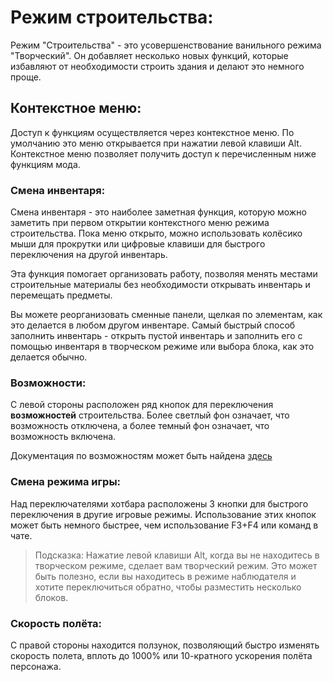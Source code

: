 # Режим строительства:
Режим "Строительства" - это усовершенствование ванильного режима "Творческий". Он добавляет несколько новых функций, которые избавляют от необходимости строить здания и делают это немного проще.

## Контекстное меню:
Доступ к функциям осуществляется через контекстное меню. По умолчанию это меню открывается при нажатии левой клавиши Alt. Контекстное меню позволяет получить доступ к перечисленным ниже функциям мода.


### Смена инвентаря:
Смена инвентаря - это наиболее заметная функция, которую можно заметить при первом открытии контекстного меню режима строительства. Пока меню открыто, можно использовать колёсико мыши для прокрутки или цифровые клавиши для быстрого переключения на другой инвентарь.

Эта функция помогает организовать работу, позволяя менять местами строительные материалы без необходимости открывать инвентарь и перемещать предметы.

Вы можете реорганизовать сменные панели, щелкая по элементам, как это делается в любом другом инвентаре. Самый быстрый способ заполнить инвентарь - открыть пустой инвентарь и заполнить его с помощью инвентаря в творческом режиме или выбора блока, как это делается обычно.

### Возможности:
С левой стороны расположен ряд кнопок для переключения **возможностей** строительства. Более светлый фон означает, что возможность отключена, а более темный фон означает, что возможность включена.

Документация по возможностям может быть найдена [здесь](/capabilities/intro.md)

### Смена режима игры:
Над переключателями хотбара расположены 3 кнопки для быстрого переключения в другие игровые режимы. Использование этих кнопок может быть немного быстрее, чем использование F3+F4 или команд в чате.

> Подсказка: Нажатие левой клавиши Alt, когда вы не находитесь в творческом режиме, сделает вам творческий режим. Это может быть полезно, если вы находитесь в режиме наблюдателя и хотите переключиться обратно, чтобы разместить несколько блоков.

### Скорость полёта:
С правой стороны находится ползунок, позволяющий быстро изменять скорость полета, вплоть до 1000% или 10-кратного ускорения полёта персонажа.
